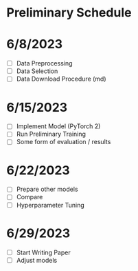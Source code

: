 # Preliminary Schedule

# 6/8/2023
- [ ] Data Preprocessing
- [ ] Data Selection
- [ ] Data Download Procedure (md)

# 6/15/2023
- [ ] Implement Model (PyTorch 2)
- [ ] Run Preliminary Training
- [ ] Some form of evaluation / results

# 6/22/2023
- [ ] Prepare other models
- [ ] Compare
- [ ] Hyperparameter Tuning

# 6/29/2023
- [ ] Start Writing Paper
- [ ] Adjust models
